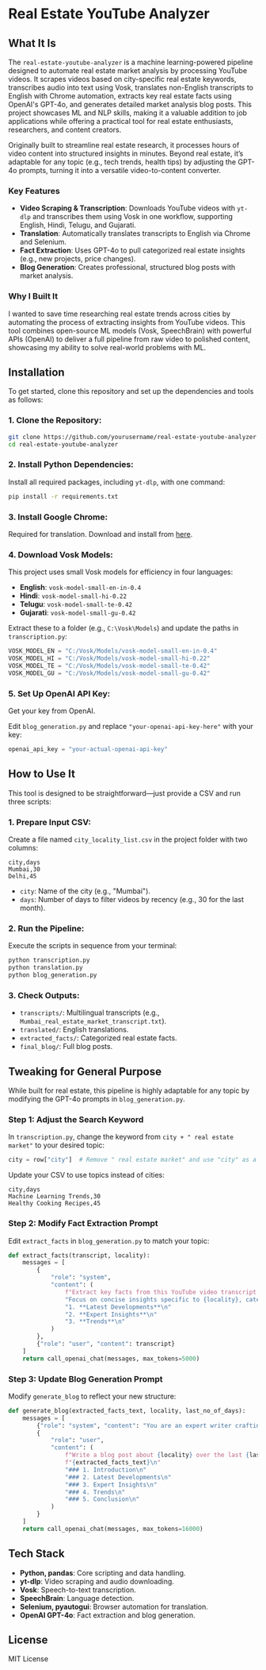 # Real Estate YouTube Analyzer

## What It Is

The `real-estate-youtube-analyzer` is a machine learning-powered pipeline designed to automate real estate market analysis by processing YouTube videos. It scrapes videos based on city-specific real estate keywords, transcribes audio into text using Vosk, translates non-English transcripts to English with Chrome automation, extracts key real estate facts using OpenAI's GPT-4o, and generates detailed market analysis blog posts. This project showcases ML and NLP skills, making it a valuable addition to job applications while offering a practical tool for real estate enthusiasts, researchers, and content creators.

Originally built to streamline real estate research, it processes hours of video content into structured insights in minutes. Beyond real estate, it’s adaptable for any topic (e.g., tech trends, health tips) by adjusting the GPT-4o prompts, turning it into a versatile video-to-content converter.

### Key Features
- **Video Scraping & Transcription**: Downloads YouTube videos with `yt-dlp` and transcribes them using Vosk in one workflow, supporting English, Hindi, Telugu, and Gujarati.
- **Translation**: Automatically translates transcripts to English via Chrome and Selenium.
- **Fact Extraction**: Uses GPT-4o to pull categorized real estate insights (e.g., new projects, price changes).
- **Blog Generation**: Creates professional, structured blog posts with market analysis.

### Why I Built It
I wanted to save time researching real estate trends across cities by automating the process of extracting insights from YouTube videos. This tool combines open-source ML models (Vosk, SpeechBrain) with powerful APIs (OpenAI) to deliver a full pipeline from raw video to polished content, showcasing my ability to solve real-world problems with ML.

## Installation

To get started, clone this repository and set up the dependencies and tools as follows:

### 1. Clone the Repository:
```bash
git clone https://github.com/yourusername/real-estate-youtube-analyzer
cd real-estate-youtube-analyzer
```

### 2. Install Python Dependencies:
Install all required packages, including `yt-dlp`, with one command:
```bash
pip install -r requirements.txt
```

### 3. Install Google Chrome:
Required for translation. Download and install from [here](https://www.google.com/chrome/).

### 4. Download Vosk Models:
This project uses small Vosk models for efficiency in four languages:
- **English**: `vosk-model-small-en-in-0.4`
- **Hindi**: `vosk-model-small-hi-0.22`
- **Telugu**: `vosk-model-small-te-0.42`
- **Gujarati**: `vosk-model-small-gu-0.42`

Extract these to a folder (e.g., `C:\Vosk\Models`) and update the paths in `transcription.py`:
```python
VOSK_MODEL_EN = "C:/Vosk/Models/vosk-model-small-en-in-0.4"
VOSK_MODEL_HI = "C:/Vosk/Models/vosk-model-small-hi-0.22"
VOSK_MODEL_TE = "C:/Vosk/Models/vosk-model-small-te-0.42"
VOSK_MODEL_GU = "C:/Vosk/Models/vosk-model-small-gu-0.42"
```

### 5. Set Up OpenAI API Key:
Get your key from OpenAI.

Edit `blog_generation.py` and replace `"your-openai-api-key-here"` with your key:
```python
openai_api_key = "your-actual-openai-api-key"
```

## How to Use It
This tool is designed to be straightforward—just provide a CSV and run three scripts:

### 1. Prepare Input CSV:
Create a file named `city_locality_list.csv` in the project folder with two columns:
```csv
city,days
Mumbai,30
Delhi,45
```
- `city`: Name of the city (e.g., "Mumbai").
- `days`: Number of days to filter videos by recency (e.g., 30 for the last month).

### 2. Run the Pipeline:
Execute the scripts in sequence from your terminal:
```bash
python transcription.py
python translation.py
python blog_generation.py
```

### 3. Check Outputs:
- `transcripts/`: Multilingual transcripts (e.g., `Mumbai_real_estate_market_transcript.txt`).
- `translated/`: English translations.
- `extracted_facts/`: Categorized real estate facts.
- `final_blog/`: Full blog posts.

## Tweaking for General Purpose
While built for real estate, this pipeline is highly adaptable for any topic by modifying the GPT-4o prompts in `blog_generation.py`.

### Step 1: Adjust the Search Keyword
In `transcription.py`, change the keyword from `city + " real estate market"` to your desired topic:
```python
city = row["city"]  # Remove " real estate market" and use "city" as a general topic
```
Update your CSV to use topics instead of cities:
```csv
city,days
Machine Learning Trends,30
Healthy Cooking Recipes,45
```

### Step 2: Modify Fact Extraction Prompt
Edit `extract_facts` in `blog_generation.py` to match your topic:
```python
def extract_facts(transcript, locality):
    messages = [
        {
            "role": "system",
            "content": (
                f"Extract key facts from this YouTube video transcript about {locality}. "
                "Focus on concise insights specific to {locality}, categorized as follows:\n"
                "1. **Latest Developments**\n"
                "2. **Expert Insights**\n"
                "3. **Trends**\n"
            )
        },
        {"role": "user", "content": transcript}
    ]
    return call_openai_chat(messages, max_tokens=5000)
```

### Step 3: Update Blog Generation Prompt
Modify `generate_blog` to reflect your new structure:
```python
def generate_blog(extracted_facts_text, locality, last_no_of_days):
    messages = [
        {"role": "system", "content": "You are an expert writer crafting engaging blog posts."},
        {
            "role": "user",
            "content": (
                f"Write a blog post about {locality} over the last {last_no_of_days} days using these facts:\n"
                f"{extracted_facts_text}\n"
                "### 1. Introduction\n"
                "### 2. Latest Developments\n"
                "### 3. Expert Insights\n"
                "### 4. Trends\n"
                "### 5. Conclusion\n"
            )
        }
    ]
    return call_openai_chat(messages, max_tokens=16000)
```

## Tech Stack
- **Python, pandas**: Core scripting and data handling.
- **yt-dlp**: Video scraping and audio downloading.
- **Vosk**: Speech-to-text transcription.
- **SpeechBrain**: Language detection.
- **Selenium, pyautogui**: Browser automation for translation.
- **OpenAI GPT-4o**: Fact extraction and blog generation.

## License
MIT License

